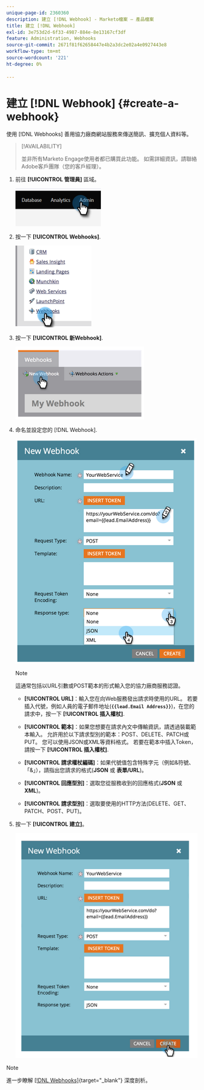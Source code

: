 ```yaml
---
unique-page-id: 2360360
description: 建立 [!DNL Webhook] - Marketo檔案 — 產品檔案
title: 建立 [!DNL Webhook]
exl-id: 3e753d2d-6f33-4987-884e-8e13167cf3df
feature: Administration, Webhooks
source-git-commit: 2671f81f62658447e4b2a3dc2e02a4e0927443e8
workflow-type: tm+mt
source-wordcount: '221'
ht-degree: 0%

---
```


# 建立 [!DNL Webhook] {#create-a-webhook}

使用 [!DNL Webhooks] 善用協力廠商網站服務來傳送簡訊、擴充個人資料等。

>[!AVAILABILITY]
>
>並非所有Marketo Engage使用者都已購買此功能。 如需詳細資訊，請聯絡Adobe客戶團隊（您的客戶經理）。

1. 前往 **[!UICONTROL 管理員]** 區域。

   ![](assets/create-a-webhook-1.png)

1. 按一下 **[!UICONTROL Webhooks]**.

   ![](assets/create-a-webhook-2.png)

1. 按一下 **[!UICONTROL 新Webhook]**.

   ![](assets/create-a-webhook-3.png)

1. 命名並設定您的 [!DNL Webhook].

   ![](assets/create-a-webhook-4.png)

   >[!NOTE]
   >
   >這通常包括以URL引數或POST範本的形式輸入您的協力廠商服務認證。

   * **[!UICONTROL URL]**：輸入您在向Web服務發出請求時使用的URL。 若要插入代號，例如人員的電子郵件地址(**`{{lead.Email Address}}`**)，在您的請求中，按一下 **[!UICONTROL 插入權杖]**.

   * **[!UICONTROL 範本]**：如果您想要在請求內文中傳輸資訊，請透過裝載範本輸入。 允許用於以下請求型別的範本：POST、DELETE、PATCH或PUT。 您可以使用JSON或XML等資料格式。 若要在範本中插入Token，請按一下 **[!UICONTROL 插入權杖]**.

   * **[!UICONTROL 請求權杖編碼]**：如果代號值包含特殊字元（例如&amp;符號、「&amp;」），請指出您請求的格式(**JSON** 或 **表單/URL**)。

   * **[!UICONTROL 回應型別]**：選取您從服務收到的回應格式(**JSON** 或 **XML**)。

   * **[!UICONTROL 請求型別]**：選取要使用的HTTP方法(DELETE、GET、PATCH、POST、PUT)。

1. 按一下 **[!UICONTROL 建立]**。

   ![](assets/create-a-webhook-5.png)

>[!NOTE]
>
>進一步瞭解 [[!DNL Webhooks]](https://developers.marketo.com/documentation/webhooks/){target="_blank"} 深度剖析。

